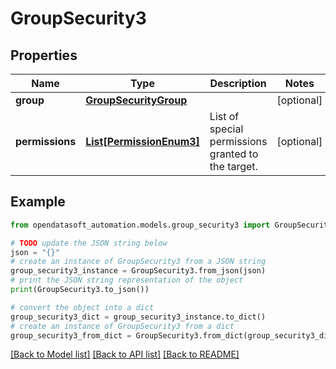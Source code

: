 # GroupSecurity3


## Properties

Name | Type | Description | Notes
------------ | ------------- | ------------- | -------------
**group** | [**GroupSecurityGroup**](GroupSecurityGroup.md) |  | [optional] 
**permissions** | [**List[PermissionEnum3]**](PermissionEnum3.md) | List of special permissions granted to the target. | [optional] 

## Example

```python
from opendatasoft_automation.models.group_security3 import GroupSecurity3

# TODO update the JSON string below
json = "{}"
# create an instance of GroupSecurity3 from a JSON string
group_security3_instance = GroupSecurity3.from_json(json)
# print the JSON string representation of the object
print(GroupSecurity3.to_json())

# convert the object into a dict
group_security3_dict = group_security3_instance.to_dict()
# create an instance of GroupSecurity3 from a dict
group_security3_from_dict = GroupSecurity3.from_dict(group_security3_dict)
```
[[Back to Model list]](../README.md#documentation-for-models) [[Back to API list]](../README.md#documentation-for-api-endpoints) [[Back to README]](../README.md)


